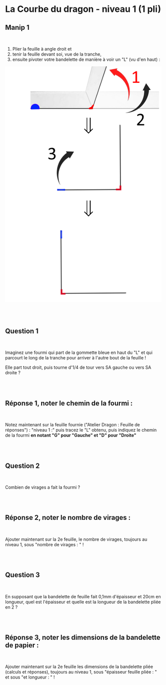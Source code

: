 # La Courbe du dragon - niveau 1 (1 pli)

## Manip 1

<br>

1) Plier la feuille à angle droit et
2) tenir la feuille devant soi, vue de la tranche, 
3) ensuite pivoter votre bandelette de manière à voir un "L" (vu d'en haut) :

![Etape1](img/step1.png) 

<br><br>

## Question 1

<br>

Imaginez une fourmi qui part de la gommette bleue en haut du "L" et qui parcourt le long de la tranche pour arriver à l'autre bout de la feuille !

Elle part tout droit, puis tourne d'1/4 de tour vers SA gauche ou vers SA droite ?

<br><br>

## Réponse 1, noter le chemin de la fourmi :

<br>

Notez maintenant sur la feuille fournie ("Atelier Dragon : Feuille de réponses") : "niveau 1 :" puis tracez le "L" obtenu, puis indiquez le chemin de la fourmi **en notant "G" pour "Gauche" et "D" pour "Droite"**

<br><br>

## Question 2

<br>

Combien de virages a fait la fourmi ?

<br><br>

## Réponse 2, noter le nombre de virages :

<br>

Ajouter maintenant sur la 2e feuille, le nombre de virages, toujours au niveau 1, sous "nombre de virages : " ! 

<br><br>

## Question 3

<br>

En supposant que la bandelette de feuille fait 0,1mm d'épaisseur et 20cm en longueur, quel est l'épaisseur et quelle est la longueur de la bandelette pliée en 2 ?

<br><br>

## Réponse 3, noter les dimensions de la bandelette de papier :

<br>

Ajouter maintenant sur la 2e feuille les dimensions de la bandelette pliée (calculs et réponses), toujours au niveau 1, sous "épaisseur feuille pliée : " et sous "et longueur : " !
